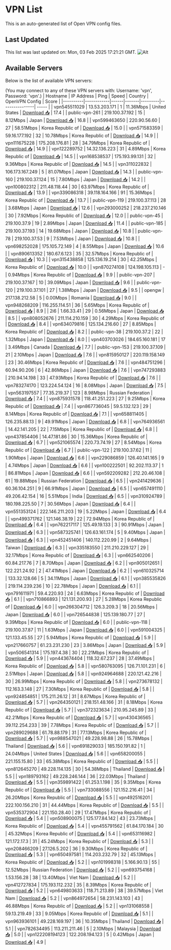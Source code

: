 # VPN List

This is an auto-generated list of Open VPN config files.

## Last Updated

This list was last updated on: Mon, 03 Feb 2025 17:21:21 GMT.
![Alt](https://repobeats.axiom.co/api/embed/186b98318ef1479477931607c1ad7d823f12451f.svg "Repobeats analytics image")

## Available Servers

Below is the list of available VPN servers:

(You may connect to any of these VPN servers with: Username: 'vpn', Password: 'vpn'.)
| Hostname | IP Address | Ping | Speed | Country | OpenVPN Config | Score |
|----------|------------|------|-------|---------|----------------| ----- |
| vpn545511029 | 13.53.203.171 | 1 | 11.36Mbps | United States | [Download 📥](./configs/server_0_US.ovpn) | 17.4 |
| public-vpn-261 | 219.100.37.192 | 15 | 8.12Mbps | Japan | [Download 📥](./configs/server_1_JP.ovpn) | 16.8 |
| vpn599463650 | 220.90.56.60 | 27 | 58.51Mbps | Korea Republic of | [Download 📥](./configs/server_2_KR.ovpn) | 15.0 |
| vpn571583359 | 59.16.177.192 | 32 | 10.78Mbps | Korea Republic of | [Download 📥](./configs/server_3_KR.ovpn) | 14.9 |
| vpn111675228 | 175.208.176.81 | 28 | 34.79Mbps | Korea Republic of | [Download 📥](./configs/server_4_KR.ovpn) | 14.9 |
| vpn122289752 | 14.32.136.223 | 31 | 4.89Mbps | Korea Republic of | [Download 📥](./configs/server_5_KR.ovpn) | 14.5 |
| vpn168538537 | 175.193.99.131 | 32 | 9.36Mbps | Korea Republic of | [Download 📥](./configs/server_6_KR.ovpn) | 14.5 |
| vpn311022832 | 106.173.167.249 | 5 | 81.07Mbps | Japan | [Download 📥](./configs/server_7_JP.ovpn) | 14.3 |
| public-vpn-160 | 219.100.37.124 | 15 | 7.80Mbps | Japan | [Download 📥](./configs/server_8_JP.ovpn) | 14.2 |
| vpn100802312 | 211.48.118.44 | 30 | 63.97Mbps | Korea Republic of | [Download 📥](./configs/server_9_KR.ovpn) | 13.9 |
| vpn339086318 | 39.118.164.166 | 91 | 15.36Mbps | Korea Republic of | [Download 📥](./configs/server_10_KR.ovpn) | 13.7 |
| public-vpn-119 | 219.100.37.113 | 28 | 3.68Mbps | Japan | [Download 📥](./configs/server_11_JP.ovpn) | 12.6 |
| vpn293000252 | 218.237.210.146 | 30 | 7.92Mbps | Korea Republic of | [Download 📥](./configs/server_12_KR.ovpn) | 12.0 |
| public-vpn-45 | 219.100.37.9 | 19 | 2.89Mbps | Japan | [Download 📥](./configs/server_13_JP.ovpn) | 11.4 |
| public-vpn-185 | 219.100.37.193 | 14 | 19.68Mbps | Japan | [Download 📥](./configs/server_14_JP.ovpn) | 10.8 |
| public-vpn-78 | 219.100.37.53 | 9 | 7.53Mbps | Japan | [Download 📥](./configs/server_15_JP.ovpn) | 10.8 |
| vpn698252028 | 175.105.72.149 | 4 | 8.55Mbps | Japan | [Download 📥](./configs/server_16_JP.ovpn) | 10.6 |
| vpn890613352 | 180.67.6.123 | 35 | 32.57Mbps | Korea Republic of | [Download 📥](./configs/server_17_KR.ovpn) | 10.3 |
| vpn315438858 | 125.136.19.214 | 30 | 42.25Mbps | Korea Republic of | [Download 📥](./configs/server_18_KR.ovpn) | 10.0 |
| vpn870274108 | 124.198.105.113 | - | 0.94Mbps | Korea Republic of | [Download 📥](./configs/server_19_KR.ovpn) | 9.9 |
| public-vpn-207 | 219.100.37.167 | 10 | 39.09Mbps | Japan | [Download 📥](./configs/server_20_JP.ovpn) | 9.6 |
| public-vpn-120 | 219.100.37.101 | 27 | 1.38Mbps | Japan | [Download 📥](./configs/server_21_JP.ovpn) | 9.5 |
| opengw | 217.138.212.58 | 5 | 0.00Mbps | Romania | [Download 📥](./configs/server_22_RO.ovpn) | 9.0 |
| vpn948268209 | 116.255.114.51 | 36 | 5.65Mbps | Korea Republic of | [Download 📥](./configs/server_23_KR.ovpn) | 8.9 |
| 2i6 | 1.66.33.41 | 29 | 0.56Mbps | Japan | [Download 📥](./configs/server_24_JP.ovpn) | 8.5 |
| vpn808052676 | 211.114.210.159 | 30 | 4.29Mbps | Korea Republic of | [Download 📥](./configs/server_25_KR.ovpn) | 8.4 |
| vpn634079816 | 125.134.216.60 | 27 | 8.85Mbps | Korea Republic of | [Download 📥](./configs/server_26_KR.ovpn) | 8.2 |
| public-vpn-38 | 219.100.37.2 | 22 | 1.32Mbps | Japan | [Download 📥](./configs/server_27_JP.ovpn) | 8.0 |
| vpn403703026 | 184.65.160.181 | 17 | 3.49Mbps | Canada | [Download 📥](./configs/server_28_CA.ovpn) | 7.7 |
| public-vpn-153 | 219.100.37.109 | 21 | 2.10Mbps | Japan | [Download 📥](./configs/server_29_JP.ovpn) | 7.6 |
| vpn815950127 | 220.119.158.149 | 23 | 30.46Mbps | Korea Republic of | [Download 📥](./configs/server_30_KR.ovpn) | 7.6 |
| vpn484751296 | 60.94.90.206 | 6 | 42.86Mbps | Japan | [Download 📥](./configs/server_31_JP.ovpn) | 7.6 |
| vpn747293883 | 210.94.14.198 | 33 | 47.93Mbps | Korea Republic of | [Download 📥](./configs/server_32_KR.ovpn) | 7.6 |
| vpn783274170 | 123.224.54.124 | 16 | 8.08Mbps | Japan | [Download 📥](./configs/server_33_JP.ovpn) | 7.5 |
| vpn563197557 | 77.35.219.37 | 123 | 8.98Mbps | Russian Federation | [Download 📥](./configs/server_34_RU.ovpn) | 7.4 |
| vpn875931578 | 118.41.251.223 | 27 | 9.25Mbps | Korea Republic of | [Download 📥](./configs/server_35_KR.ovpn) | 7.4 |
| vpn867736045 | 59.5.132.123 | 29 | 8.14Mbps | Korea Republic of | [Download 📥](./configs/server_36_KR.ovpn) | 7.1 |
| vpn658811405 | 126.235.88.13 | 9 | 49.91Mbps | Japan | [Download 📥](./configs/server_37_JP.ovpn) | 6.8 |
| vpn764936561 | 14.42.141.205 | 22 | 7.15Mbps | Korea Republic of | [Download 📥](./configs/server_38_KR.ovpn) | 6.8 |
| vpn437854406 | 14.47.181.86 | 30 | 15.36Mbps | Korea Republic of | [Download 📥](./configs/server_39_KR.ovpn) | 6.7 |
| vpn521065574 | 220.73.74.19 | 27 | 8.54Mbps | Korea Republic of | [Download 📥](./configs/server_40_KR.ovpn) | 6.7 |
| public-vpn-122 | 219.100.37.62 | 11 | 1.90Mbps | Japan | [Download 📥](./configs/server_41_JP.ovpn) | 6.6 |
| vpn229086859 | 126.40.141.165 | 9 | 4.74Mbps | Japan | [Download 📥](./configs/server_42_JP.ovpn) | 6.6 |
| vpn100222501 | 92.202.113.37 | 1 | 86.81Mbps | Japan | [Download 📥](./configs/server_43_JP.ovpn) | 6.6 |
| vpn592209282 | 212.20.46.108 | 61 | 19.88Mbps | Russian Federation | [Download 📥](./configs/server_44_RU.ovpn) | 6.5 |
| vpn241429636 | 60.36.104.251 | 9 | 66.91Mbps | Japan | [Download 📥](./configs/server_45_JP.ovpn) | 6.5 |
| vpn657491110 | 49.206.42.154 | 16 | 5.51Mbps | India | [Download 📥](./configs/server_46_IN.ovpn) | 6.5 |
| vpn310924789 | 180.198.225.50 | 7 | 30.56Mbps | Japan | [Download 📥](./configs/server_47_JP.ovpn) | 6.4 |
| vpn551353124 | 222.146.211.203 | 19 | 5.22Mbps | Japan | [Download 📥](./configs/server_48_JP.ovpn) | 6.4 |
| vpn499371762 | 121.146.38.19 | 22 | 72.94Mbps | Korea Republic of | [Download 📥](./configs/server_49_KR.ovpn) | 6.4 |
| vpn762217117 | 125.49.19.133 | 3 | 90.91Mbps | Japan | [Download 📥](./configs/server_50_JP.ovpn) | 6.3 |
| vpn587325741 | 126.63.161.174 | 5 | 9.40Mbps | Japan | [Download 📥](./configs/server_51_JP.ovpn) | 6.3 |
| vpn452451406 | 140.112.220.99 | 2 | 9.64Mbps | Taiwan | [Download 📥](./configs/server_52_TW.ovpn) | 6.3 |
| vpn335183550 | 211.210.229.127 | 29 | 32.17Mbps | Korea Republic of | [Download 📥](./configs/server_53_KR.ovpn) | 6.3 |
| vpn662540206 | 60.84.217.76 | 7 | 8.70Mbps | Japan | [Download 📥](./configs/server_54_JP.ovpn) | 6.2 |
| vpn905012651 | 122.221.24.92 | 2 | 47.41Mbps | Japan | [Download 📥](./configs/server_55_JP.ovpn) | 6.2 |
| vpn610325714 | 133.32.128.66 | 5 | 34.11Mbps | Japan | [Download 📥](./configs/server_56_JP.ovpn) | 6.1 |
| vpn385535826 | 219.114.239.236 | 10 | 22.78Mbps | Japan | [Download 📥](./configs/server_57_JP.ovpn) | 6.1 |
| vpn791611971 | 59.4.220.93 | 24 | 6.63Mbps | Korea Republic of | [Download 📥](./configs/server_58_KR.ovpn) | 6.1 |
| vpn710866893 | 121.131.200.93 | 27 | 5.28Mbps | Korea Republic of | [Download 📥](./configs/server_59_KR.ovpn) | 6.0 |
| vpn266304712 | 126.3.209.3 | 18 | 20.56Mbps | Japan | [Download 📥](./configs/server_60_JP.ovpn) | 6.0 |
| vpn726544838 | 125.139.180.77 | 27 | 9.39Mbps | Korea Republic of | [Download 📥](./configs/server_61_KR.ovpn) | 6.0 |
| public-vpn-118 | 219.100.37.87 | 11 | 1.63Mbps | Japan | [Download 📥](./configs/server_62_JP.ovpn) | 6.0 |
| vpn591004325 | 121.133.45.55 | 27 | 5.94Mbps | Korea Republic of | [Download 📥](./configs/server_63_KR.ovpn) | 5.9 |
| vpn217660757 | 61.23.231.230 | 23 | 3.86Mbps | Japan | [Download 📥](./configs/server_64_JP.ovpn) | 5.9 |
| vpn506541314 | 175.197.4.38 | 30 | 22.21Mbps | Korea Republic of | [Download 📥](./configs/server_65_KR.ovpn) | 5.9 |
| vpn443674404 | 118.32.67.237 | 28 | 37.49Mbps | Korea Republic of | [Download 📥](./configs/server_66_KR.ovpn) | 5.8 |
| vpn580763095 | 126.71.101.231 | 6 | 2.51Mbps | Japan | [Download 📥](./configs/server_67_JP.ovpn) | 5.8 |
| vpn924964688 | 220.121.42.216 | 30 | 26.99Mbps | Korea Republic of | [Download 📥](./configs/server_68_KR.ovpn) | 5.8 |
| vpn273678132 | 112.163.3.148 | 27 | 7.30Mbps | Korea Republic of | [Download 📥](./configs/server_69_KR.ovpn) | 5.8 |
| vpn924854851 | 175.211.26.12 | 31 | 8.67Mbps | Korea Republic of | [Download 📥](./configs/server_70_KR.ovpn) | 5.7 |
| vpn264350121 | 218.151.48.166 | 31 | 8.18Mbps | Korea Republic of | [Download 📥](./configs/server_71_KR.ovpn) | 5.7 |
| vpn372323634 | 210.95.245.89 | 33 | 42.21Mbps | Korea Republic of | [Download 📥](./configs/server_72_KR.ovpn) | 5.7 |
| vpn430436565 | 39.112.254.233 | 39 | 7.78Mbps | Korea Republic of | [Download 📥](./configs/server_73_KR.ovpn) | 5.7 |
| vpn289029688 | 61.78.88.179 | 31 | 77.13Mbps | Korea Republic of | [Download 📥](./configs/server_74_KR.ovpn) | 5.7 |
| vpn988547021 | 49.228.98.88 | 26 | 15.78Mbps | Thailand | [Download 📥](./configs/server_75_TH.ovpn) | 5.6 |
| vpn691829033 | 185.150.191.82 | 1 | 24.04Mbps | United States | [Download 📥](./configs/server_76_US.ovpn) | 5.6 |
| vpn658200055 | 221.155.15.80 | 33 | 65.38Mbps | Korea Republic of | [Download 📥](./configs/server_77_KR.ovpn) | 5.5 |
| vpn812645270 | 49.228.114.135 | 30 | 54.38Mbps | Thailand | [Download 📥](./configs/server_78_TH.ovpn) | 5.5 |
| vpn189793162 | 49.228.246.144 | 36 | 22.03Mbps | Thailand | [Download 📥](./configs/server_79_TH.ovpn) | 5.5 |
| vpn359891422 | 61.253.1.198 | 35 | 9.35Mbps | Korea Republic of | [Download 📥](./configs/server_80_KR.ovpn) | 5.5 |
| vpn733088556 | 121.152.216.41 | 34 | 26.20Mbps | Korea Republic of | [Download 📥](./configs/server_81_KR.ovpn) | 5.5 |
| vpn492516201 | 222.100.156.210 | 31 | 44.44Mbps | Korea Republic of | [Download 📥](./configs/server_82_KR.ovpn) | 5.5 |
| vpn535372904 | 221.150.28.40 | 29 | 17.47Mbps | Korea Republic of | [Download 📥](./configs/server_83_KR.ovpn) | 5.4 |
| vpn508900075 | 125.177.84.142 | 43 | 23.73Mbps | Korea Republic of | [Download 📥](./configs/server_84_KR.ovpn) | 5.4 |
| vpn455791562 | 61.84.170.184 | 30 | 45.32Mbps | Korea Republic of | [Download 📥](./configs/server_85_KR.ovpn) | 5.4 |
| vpn653116982 | 121.172.17.3 | 31 | 45.24Mbps | Korea Republic of | [Download 📥](./configs/server_86_KR.ovpn) | 5.3 |
| vpn208466209 | 27.126.5.202 | 36 | 9.30Mbps | Korea Republic of | [Download 📥](./configs/server_87_KR.ovpn) | 5.3 |
| vpn650497581 | 114.203.232.79 | 32 | 45.13Mbps | Korea Republic of | [Download 📥](./configs/server_88_KR.ovpn) | 5.2 |
| vpn101998318 | 5.166.90.13 | 55 | 12.52Mbps | Russian Federation | [Download 📥](./configs/server_89_RU.ovpn) | 5.2 |
| vpn693754168 | 1.53.156.28 | 38 | 13.40Mbps | Viet Nam | [Download 📥](./configs/server_90_VN.ovpn) | 5.2 |
| vpn412727834 | 175.193.112.232 | 35 | 8.39Mbps | Korea Republic of | [Download 📥](./configs/server_91_KR.ovpn) | 5.2 |
| vpn649803633 | 118.71.213.89 | 38 | 39.57Mbps | Viet Nam | [Download 📥](./configs/server_92_VN.ovpn) | 5.2 |
| vpn864972654 | 58.231.143.103 | 43 | 46.88Mbps | Korea Republic of | [Download 📥](./configs/server_93_KR.ovpn) | 5.2 |
| vpn131068558 | 59.13.219.49 | 33 | 9.05Mbps | Korea Republic of | [Download 📥](./configs/server_94_KR.ovpn) | 5.1 |
| vpn963936101 | 49.228.169.197 | 36 | 10.35Mbps | Thailand | [Download 📥](./configs/server_95_TH.ovpn) | 5.1 |
| vpn782634495 | 113.211.211.46 | 5 | 2.10Mbps | Malaysia | [Download 📥](./configs/server_96_MY.ovpn) | 5.0 |
| vpn122208194123 | 122.208.194.123 | 5 | 0.42Mbps | Japan | [Download 📥](./configs/server_97_JP.ovpn) | 4.9 |
